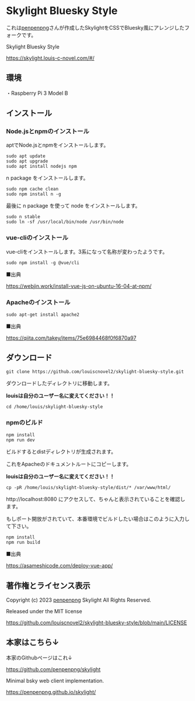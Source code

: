 # Skylight Bluesky Style

これは[penpenpng](https://snort.social/p/npub133vj8ycevdle0cq8mtgddq0xtn34kxkwxvak983dx0u5vhqnycyqj6tcza)さんが作成したSkylightをCSSでBluesky風にアレンジしたフォークです。

Skylight Bluesky Style

https://skylight.louis-c-novel.com/#/

## 環境

・Raspberry Pi 3 Model B

## インストール

### Node.jsとnpmのインストール

aptでNode.jsとnpmをインストールします。

```
sudo apt update
sudo apt upgrade
sudo apt install nodejs npm
```

n package をインストールします。

```
sudo npm cache clean
sudo npm install n -g
```

最後に n package を使って node をインストールします。

```
sudo n stable
sudo ln -sf /usr/local/bin/node /usr/bin/node
```

### vue-cliのインストール

vue-cliをインストールします。3系になって名称が変わったようです。

```
sudo npm install -g @vue/cli
```

■出典

https://webjin.work/install-vue-js-on-ubuntu-16-04-at-npm/

### Apacheのインストール

```
sudo apt-get install apache2
```

■出典

https://qiita.com/takey/items/75e6984468f0f6870a97

## ダウンロード

```
git clone https://github.com/louiscnovel2/skylight-bluesky-style.git
```

ダウンロードしたディレクトリに移動します。

**louisは自分のユーザー名に変えてください！！**

```
cd /home/louis/skylight-bluesky-style
```

### npmのビルド

```
npm install
npm run dev
```

ビルドするとdistディレクトリが生成されます。

これをApacheのドキュメントルートにコピーします。

**louisは自分のユーザー名に変えてください！！**

```
cp -pR /home/louis/skylight-bluesky-style/dist/* /var/www/html/
```

http://localhost:8080 にアクセスして、ちゃんと表示されていることを確認します。

もしポート開放がされていて、本番環境でビルドしたい場合はこのように入力して下さい。

```
npm install
npm run build
```

■出典

https://asameshicode.com/deploy-vue-app/

## 著作権とライセンス表示

Copyright (c) 2023 [penpenpng](https://snort.social/p/npub133vj8ycevdle0cq8mtgddq0xtn34kxkwxvak983dx0u5vhqnycyqj6tcza) Skylight All Rights Reserved.

Released under the MIT license

https://github.com/louiscnovel2/skylight-bluesky-style/blob/main/LICENSE

## 本家はこちら↓

本家のGithubページはこれ↓

https://github.com/penpenpng/skylight

Minimal bsky web client implementation.

https://penpenpng.github.io/skylight/

